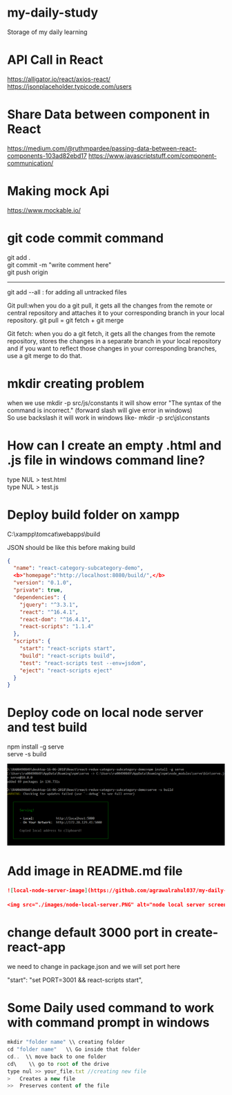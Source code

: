 # my-daily-study
Storage of my daily learning


# API Call in React
https://alligator.io/react/axios-react/ <br>
https://jsonplaceholder.typicode.com/users

# Share Data between component in React
https://medium.com/@ruthmpardee/passing-data-between-react-components-103ad82ebd17
https://www.javascriptstuff.com/component-communication/

# Making mock Api 
https://www.mockable.io/ 

# git code commit command
git add . <br>
git commit -m "write comment here" <br>
git push origin <br>

---------------------------------------
git add --all  : for adding all untracked files 

Git pull:when you do a git pull, it gets all the changes from the remote or central repository and attaches it to your corresponding branch in your local repository.
git pull = git fetch + git merge

Git fetch: when you do a git fetch, it gets all the changes from the remote repository, stores the changes in a separate branch in your local repository and if you want to reflect those changes in your corresponding branches, use a git merge to do that.









# mkdir creating problem
when we use mkdir -p src/js/constants it will show error "The syntax of the command is incorrect." (forward slash will give error in windows) <br>
So use backslash it will work in windows like- mkdir -p src\js\constants 

# How can I create an empty .html and .js file in windows command line?
type NUL > test.html <br>
type NUL > test.js

# Deploy build folder on xampp

C:\xampp\tomcat\webapps\build <br>

JSON should be like this before making build <br>

```json
{
  "name": "react-category-subcategory-demo",
  <b>"homepage":"http://localhost:8080/build/",</b>
  "version": "0.1.0",
  "private": true,
  "dependencies": {
    "jquery": "^3.3.1",
    "react": "^16.4.1",
    "react-dom": "^16.4.1",
    "react-scripts": "1.1.4"
  },
  "scripts": {
    "start": "react-scripts start",
    "build": "react-scripts build",
    "test": "react-scripts test --env=jsdom",
    "eject": "react-scripts eject"
  }
}
```

# Deploy code on local node server and test build

npm install -g serve   <br>
serve -s build  <br>

<img src="./images/node-local-server.PNG" alt="node local server screen"/>

# Add image in README.md file

```json
![local-node-server-image](https://github.com/agrawalrahul037/my-daily-study/blob/master/images/node-local-server.PNG "Optional title")

<img src="./images/node-local-server.PNG" alt="node local server screen"/>
```
# change default 3000 port in create-react-app

we need to change in package.json and we will set port here

"start": "set PORT=3001 && react-scripts start",

# Some Daily used command to work with command prompt in windows
```javascript
mkdir "folder name" \\ creating folder
cd "folder name"   \\ Go inside that folder
cd..  \\ move back to one folder
cd\    \\ go to root of the drive
type nul >> your_file.txt //creating new file
>   Creates a new file
>>  Preserves content of the file 
```
